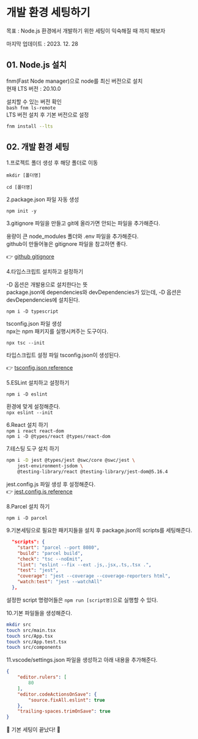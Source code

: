 # 개발 환경 세팅하기

목표 : Node.js 환경에서 개발하기 위한 세팅이 익숙해질 때 까지 해보자

마지막 업데이트 : 2023. 12. 28

## 01. Node.js 설치

fnm(Fast Node manager)으로 node를 최신 버전으로 설치  
현재 LTS 버전 : 20.10.0

설치할 수 있는 버전 확인  
```bash fnm ls-remote```  
LTS 버전 설치 후 기본 버전으로 설정

```bash
fnm install --lts
```

## 02. 개발 환경 세팅

1.프로젝트 폴더 생성 후 해당 폴더로 이동

```mkdir [폴더명]```

```cd [폴더명]```

2.package.json 파일 자동 생성  

 ```npm init -y```

3.gitignore 파일을 만들고 git에 올라가면 안되는 파일을 추가해준다.

용량이 큰 node_modules 폴더와 .env 파일을 추가해준다.  
github이 만들어놓은 gitignore 파일을 참고하면 좋다.

👉 [github gitignore]("https://github.com/github/gitignore", 'github gitignore')

4.타입스크립트 설치하고 설정하기

-D 옵션은 개발용으로 설치한다는 뜻  
package.json에 dependencies와 devDependencies가 있는데, -D 옵션은 devDependencies에 설치된다.

```npm i -D typescript```

tsconfig.json 파일 생성  
npx는 npm 패키지를 실행시켜주는 도구이다.

```npx tsc --init```

타입스크립트 설정 파일 tsconfig.json이 생성된다.

👉 [tsconfig.json reference]('https://www.typescriptlang.org/tsconfig', 'tsconfig.json')

5.ESLint 설치하고 설정하기

```npm i -D eslint```  

환경에 맞게 설정해준다.  
```npx eslint --init```

6.React 설치 하기  
```npm i react react-dom```  
```npm i -D @types/react @types/react-dom```

7.테스팅 도구 설치 하기

```bash
npm i -D jest @types/jest @swc/core @swc/jest \
    jest-environment-jsdom \
    @testing-library/react @testing-library/jest-dom@5.16.4
```  

jest.config.js 파일 생성 후 설정해준다.  
👉 [jest.config.js reference]('https://github.com/ahastudio/CodingLife/blob/main/20220726/react/jest.config.js', 'jest.config.js')  

8.Parcel 설치 하기  

```npm i -D parcel```

9.기본세팅으로 필요한 패키지들을 설치 후 package.json의 scripts를 세팅해준다.

```JSON
  "scripts": {
    "start": "parcel --port 8080",
    "build": "parcel build",
    "check": "tsc --noEmit",
    "lint": "eslint --fix --ext .js,.jsx,.ts,.tsx .",
    "test": "jest",
    "coverage": "jest --coverage --coverage-reporters html",
    "watch:test": "jest --watchAll"
  },
```

설정한 script 명령어들은 ```npm run [script명]```으로 실행할 수 있다.

10.기본 파일들을 생성해준다.

```bash
mkdir src
touch src/main.tsx
touch src/App.tsx
touch src/App.test.tsx
touch src/components
```

11.vscode/settings.json 파일을 생성하고 아래 내용을 추가해준다.

```JSON
{
    "editor.rulers": [
        80
    ],
    "editor.codeActionsOnSave": {
        "source.fixAll.eslint": true
    },
    "trailing-spaces.trimOnSave": true
}
```

🤘 기본 세팅이 끝났다! 🤘
